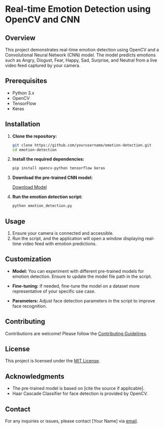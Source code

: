 # Real-time Emotion Detection using OpenCV and CNN

## Overview

This project demonstrates real-time emotion detection using OpenCV and a Convolutional Neural Network (CNN) model. The model predicts emotions such as Angry, Disgust, Fear, Happy, Sad, Surprise, and Neutral from a live video feed captured by your camera.

## Prerequisites

- Python 3.x
- OpenCV
- TensorFlow
- Keras

## Installation

1. **Clone the repository:**

    ```bash
    git clone https://github.com/yourusername/emotion-detection.git
    cd emotion-detection
    ```

2. **Install the required dependencies:**

    ```bash
    pip install opencv-python tensorflow keras
    ```

3. **Download the pre-trained CNN model:**

   [Download Model](link_to_model)

4. **Run the emotion detection script:**

    ```bash
    python emotion_detection.py
    ```

## Usage

1. Ensure your camera is connected and accessible.
2. Run the script, and the application will open a window displaying real-time video feed with emotion predictions.

## Customization

- **Model:** You can experiment with different pre-trained models for emotion detection. Ensure to update the model file path in the script.

- **Fine-tuning:** If needed, fine-tune the model on a dataset more representative of your specific use case.

- **Parameters:** Adjust face detection parameters in the script to improve face recognition.

## Contributing

Contributions are welcome! Please follow the [Contributing Guidelines](CONTRIBUTING.md).

## License

This project is licensed under the [MIT License](LICENSE).

## Acknowledgments

- The pre-trained model is based on [cite the source if applicable].
- Haar Cascade Classifier for face detection is provided by OpenCV.

## Contact

For any inquiries or issues, please contact [Your Name] via [email](mailto:youremail@example.com).
